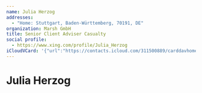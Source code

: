 ```yaml
---
name: Julia Herzog
addresses:
  - "Home: Stuttgart, Baden-Württemberg, 70191, DE"
organization: Marsh GmbH
title: Senior Client Adviser Casualty
social profile:
  - https://www.xing.com/profile/Julia_Herzog
iCloudVCard: '{"url":"https://contacts.icloud.com/311500889/carddavhome/card/NjQzOWFmMTEtYjQ0Zi00YTA2LWI0YmMtMmQzYmIzNzFhNDdj.vcf","etag":"\"kmfhd5wu\"","data":"BEGIN:VCARD\r\nVERSION:3.0\r\nFN:\r\nN:Herzog;Julia;;;\r\nUID:6439af11-b44f-4a06-b4bc-2d3bb371a47c\r\nADR;TYPE=HOME:;;;Stuttgart;Baden-Württemberg;70191;DE;\r\nitem1.X-ABLABEL:Work\r\nitem0.X-ABLABEL:xing\r\nPRODID:ez-vcard 0.9.13-fc\r\nREV:2025-04-03T22:04:44Z\r\nORG:Marsh GmbH;\r\nTITLE:Senior Client Adviser Casualty\r\n;TYPE=jpeg;VALUE=uri:https://gateway.icloud.com/contacts/311500889/ck/card/\r\n 38969ed6c9d198137844b3f9df6f34af\r\nitem0.X-SOCIALPROFILE;X-USER=Julia_Herzog:https://www.xing.com/profile/Juli\r\n a_Herzog\r\nEND:VCARD"}'
---
```

# Julia Herzog